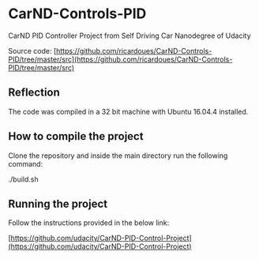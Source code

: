 # CarND-Controls-PID
CarND PID Controller Project from Self Driving Car Nanodegree of Udacity 

Source code: [https://github.com/ricardoues/CarND-Controls-PID/tree/master/src](https://github.com/ricardoues/CarND-Controls-PID/tree/master/src)

## Reflection 
The code was compiled in a 32 bit machine with Ubuntu 16.04.4 installed.

## How to compile the project
Clone the repository and inside the main directory run the following command:

./build.sh 

## Running the project 
Follow the instructions provided in the below link: 

[https://github.com/udacity/CarND-PID-Control-Project](https://github.com/udacity/CarND-PID-Control-Project)



